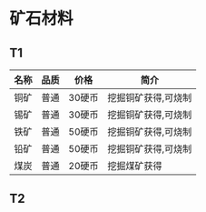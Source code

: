 # 矿石材料

T1
---

| 名称 | 品质 | 价格   | 简介                |
| ---- | ---- | ------ | ------------------- |
| 铜矿 | 普通 | 30硬币 | 挖掘铜矿获得,可烧制 |
| 锡矿 | 普通 | 30硬币 | 挖掘铜矿获得,可烧制 |
| 铁矿 | 普通 | 50硬币 | 挖掘铜矿获得,可烧制 |
| 铅矿 | 普通 | 50硬币 | 挖掘铜矿获得,可烧制 |
| 煤炭 | 普通 | 20硬币 | 挖掘煤矿获得        |

T2
---


